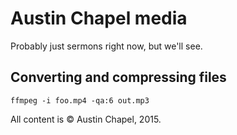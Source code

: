 # Austin Chapel media

Probably just sermons right now, but we'll see.

## Converting and compressing files

    ffmpeg -i foo.mp4 -qa:6 out.mp3

All content is &copy; Austin Chapel, 2015.
